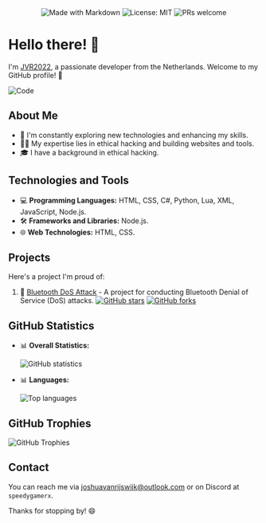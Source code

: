 <div align="center">
  <img src="https://img.shields.io/badge/Made%20with-Markdown-1f425f.svg" alt="Made with Markdown">
  <img src="https://img.shields.io/badge/License-MIT-blue.svg" alt="License: MIT">
  <img src="https://img.shields.io/badge/PRs-welcome-brightgreen.svg" alt="PRs welcome">
</div>

# Hello there! 👋

I'm [JVR2022](https://github.com/Jvr2022), a passionate developer from the Netherlands. Welcome to my GitHub profile! 🚀

![Code](https://i.giphy.com/ukMiDlCmdv2og.webp)

## About Me

- 🌱 I'm constantly exploring new technologies and enhancing my skills.
- 👨‍💻 My expertise lies in ethical hacking and building websites and tools.
- 🎓 I have a background in ethical hacking.

## Technologies and Tools

- 💻 **Programming Languages:** HTML, CSS, C#, Python, Lua, XML, JavaScript, Node.js.
- 🛠️ **Frameworks and Libraries:** Node.js.
- 🌐 **Web Technologies:** HTML, CSS.

## Projects

Here's a project I'm proud of:

1. 🚀 [Bluetooth DoS Attack](https://github.com/Jvr2022/BLUETOOTH-DOS-ATTACK) - A project for conducting Bluetooth Denial of Service (DoS) attacks.
   [![GitHub stars](https://img.shields.io/github/stars/Jvr2022/BLUETOOTH-DOS-ATTACK?style=flat-square)](https://github.com/Jvr2022/BLUETOOTH-DOS-ATTACK/stargazers)
   [![GitHub forks](https://img.shields.io/github/forks/Jvr2022/BLUETOOTH-DOS-ATTACK?style=flat-square)](https://github.com/Jvr2022/BLUETOOTH-DOS-ATTACK/network/members)

## GitHub Statistics

- 📊 **Overall Statistics:**


  ![GitHub statistics](https://github-readme-stats.vercel.app/api?username=Jvr2022&show_icons=true&count_private=true&theme=radical)

- 📊 **Languages:**

  
  ![Top languages](https://github-readme-stats.vercel.app/api/top-langs/?username=Jvr2022&layout=compact&theme=radical)

## GitHub Trophies

![GitHub Trophies](https://github-profile-trophy.vercel.app/?username=Jvr2022&theme=nord&column=7)

## Contact

You can reach me via [joshuavanrijswijk@outlook.com](mailto:joshuavanrijswijk@outlook.com) or on Discord at `speedygamerx`.

Thanks for stopping by! 😄
